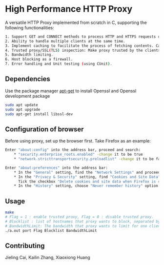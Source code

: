 # High Performance HTTP Proxy
A versatile HTTP Proxy implemented from scratch in C, supporting the following functionalities:
```bash
1. Support GET and CONNECT methods to process HTTP and HTTPS requests concurrently.
2. Ability to handle multiple clients at the same time.
3. Implement caching to facilitate the process of fetching contents. Cache policy includes evicting stale and LRU cached items when full.
4. Trusted proxy/SSL(TLS) inspection: Make proxy trusted by the clients (using a self-signed certificate), so it can handle SSL(TLS) connections to decrypt contents in HTTPS. 
5. Bandwidth limiting.  
6. Host blocking as a firewall.
7. Error handling and Unit testing (using CUnit).
```

## Dependencies 
Use the package manager [apt-get](https://linux.die.net/man/8/apt-get) to install Openssl and Openssl development package
```bash
sudo apt update
sudo apt upgrade
sudo apt-get install libssl-dev
```

## Configuration of browser
Before using proxy, set up the browser first. Take Firefox as an example:
```bash
Enter "about:config" into the address bar, proceed and search:    
    * "security.enterprise_roots.enabled" -change it to be true  
    * "network.stricttransportsecurity.preloadlist" -change it to be false  

Enter "about:preferences" into the address bar:    
    * In the "General" setting, find the "Network Settings" and proceed to set up proxy  
    * In the "Privacy & Security" setting, find "Cookies and Site Data" block and click on "Clear Data" tab.  
      Tick the checkbox "Delete cookies and site data when Firefox is closed"  
    * In the "History" setting, choose "Never remember history" option
```

## Usage
```bash
make
# Flag = 1 : enable trusted proxy, Flag = 0 : disable trusted proxy.
# Blocklist : list of hostnames that proxy wants to block, separated by comma ("NA" for not blocking). e.g: "www.tufts.com,www.youtube.com" /"www.tufts.com"/"NA"
# BandwidthLimit: The bandwidth that proxy wants to limit for one client, unit: Bytes per second
./a.out port Flag Blocklist BandwidthLimit
```

## Contributing
Jieling Cai, Kailin Zhang, Xiaoxiong Huang
